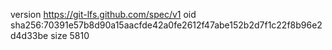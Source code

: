 version https://git-lfs.github.com/spec/v1
oid sha256:70391e57b8d90a15aacfde42a0fe2612f47abe152b2d7f1c22f8b96e2d4d33be
size 5810
